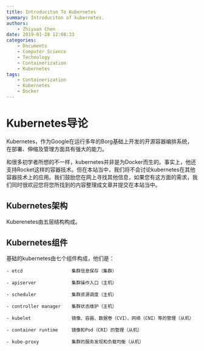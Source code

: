 ```yaml
---
title: Introduciton To Kubernetes
summary: Introduciton of kubernetes.
authors:
    - Zhiyuan Chen
date: 2019-01-28 12:08:33
categories: 
    - Documents
    - Computer Science
    - Technology
    - Containerization
    - Kubernetes
tags:
    - Containerization
    - Kubernetes
    - Docker
---
```


# Kubernetes导论

Kubernetes，作为Google在运行多年的Borg基础上开发的开源容器编排系统，在部署、伸缩及管理方面具有强大的能力。

和很多初学者所想的不一样，kubernetes并非是为Docker而生的。事实上，他还支持Rocket这样的容器技术。但在本站当中，我们将不会讨论kubernetes在其他容器技术上的应用。我们鼓励您在网上寻找其他信息，如果您有这方面的需求，我们同时很欢迎您将您所找到的内容整理成文章并提交在本站当中。

## Kubernetes架构
Kuberenetes由五层结构构成。

## Kubernetes组件
基础的kubernetes由七个组件构成，他们是：

    - etcd                  集群信息保存（集群）

    - apiserver             集群操作入口（主机）

    - scheduler             集群资源调度（主机）

    - controller manager    集群状态维护（主机）

    - kubelet               镜像、容器、数据卷（CVI）、网络（CNI）等的管理（从机）

    - container runtime     镜像和Pod（CRI）的管理（从机）

    - kube-proxy            集群的服务发现和负载均衡（从机）